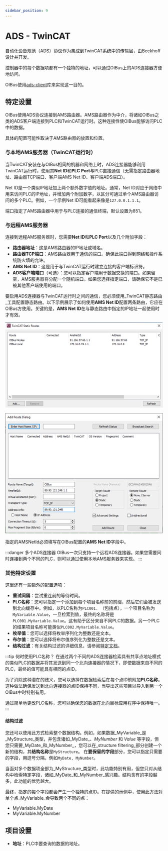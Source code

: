 ```yaml
---
sidebar_position: 9
---
```


# ADS - TwinCAT
自动化设备规范（ADS）协议作为集成到TwinCAT系统中的传输层，由Beckhoff设计并开发。

控制器中的每个数据项都有一个独特的地址，可以通过OIBus上的ADS连接器方便地访问。

OIBus使用[ads-client](https://github.com/jisotalo/ads-client)库来实现这一目的。

## 特定设置
OIBus使用ADS协议连接到AMS路由器。AMS路由器作为中介，将诸如OIBus之类的ADS客户端连接到PLC和TwinCAT运行时。这种连接性使OIBus能够访问PLC中的数据。

具体的配置可能性取决于AMS路由器的放置和位置。

### 与本地AMS服务器（TwinCAT运行时）
当TwinCAT安装在与OIBus相同的机器和网络上时，ADS连接器能够利用TwinCAT运行时，使用其**Net ID**和**PLC Port**与PLC直接通信（无需指定路由器地址、路由器TCP端口、客户端AMS Net ID、客户端ADS端口）。

Net ID是一个类似IP地址加上两个额外数字值的地址。通常，Net ID对应于网络中用来访问PLC的IP地址，并增加两个附加数字，以区分可通过单个AMS路由器访问的多个PLC。例如，一个示例Net ID可能看起来像是`127.0.0.1.1.1`。

端口指定了AMS路由器中用于与PLC连接的通信终端，默认设置为851。

### 与远程AMS服务器
连接到远程AMS服务器时，您需要**Net ID**和**PLC Port**以及几个附加字段：
- **路由器地址**：这是AMS路由器的IP地址或域名。
- **路由器TCP端口**：AMS路由器用于通信的端口。确保此端口得到网络和操作系统防火墙的允许。
- **AMS Net ID**：这是用于与TwinCAT运行时建立连接的客户端标识符。
- **ADS客户端端口**（可选）：您可以指定客户端用于数据交换的端口。如果留空，AMS服务器将分配一个随机端口。如果您选择指定端口，请确保它不是已被其他客户端使用的端口。

要启用ADS连接器与TwinCAT运行时之间的通信，您必须使用_TwinCAT静态路由_工具配置静态路由。以下示例展示了如何使用**AMS Net ID**配置两条路由，它应在OIBus方使用。关键的是，**AMS Net ID**在与静态路由中指定的IP地址一起使用时才有效。

![TwinCAT Static Routes tool](../../../static/img/guide/south/ads/installation-ads-distant.png)

![Add a TwinCAT Static Route](../../../static/img/guide/south/ads/routes.png)

指定的AMSNetId必须填写在OIBus配置的**AMS Net ID**字段中。

:::danger 多个ADS连接器
OIBus一次只支持一个远程ADS连接器。如果您需要同时连接到两个不同的PLC，则可以通过使用本地AMS服务器来实现。
:::

### 其他特定设置
这里还有一些额外的配置选项：
- **重试间隔**：尝试重连前的等待时间。
- **PLC名称**：您可以指定一个添加到每个项目名称前的前缀，然后它们会被发送到北向缓存中。例如，以PLC名称为`PLC001. `（包括点），一个项目名称为`MyVariable.Value`，一旦检索到值，最终的名称将是`PLC001.MyVariable.Value`。这有助于区分来自不同PLC的数据。另一个PLC的结果项目名称可能类似`PLC002.MyVariable.Value`。
- **枚举值**：您可以选择将枚举序列化为整数还是文本。
- **布尔值**：您可以选择将布尔值序列化为整数还是文本。
- **结构过滤**：有关结构过滤的详细信息，请参阅[特定文档](#data-structures)。

:::tip 何时使用PLC名称？
在通过两个不同的ADS连接器检索具有共享点地址模式的类似PLC的数据并将其发送到同一个北向连接器的情况下，即使数据来自不同的PLC，最终的值可能具有相同的点ID。

为了消除这种潜在的歧义，您可以选择在数据检索后在每个点ID前附加**PLC名称**。这种做法确保发送到北向连接器的点ID保持不同，当导出这些项目以导入到另一个OIBus中时特别有用。

通过简单地更改PLC名称，您可以确保您的数据在北向目标应用程序中保持唯一。
:::

#### 结构过滤
您还可以使用此方式检索整个数据结构。例如，如果数据_MyVariable_是_MyStructure_类型，并包含诸如_MyDate_、_MyNumber_ 和 _Value_ 等字段，但您只需要_MyDate_和_MyNumber_，您可以在_structure filtering_部分创建一个新的结构，其**结构名称**是`MyStructure`。
在**要保留的字段**部分，您可以指定只需要的字段，用逗号分隔，例如`MyDate, MyNumber`。

当面对多个数据项全部为_MyStructure_类型时，此功能特别有用，但您只对从结构中检索特定字段，诸如_MyDate_和_MyNumber_感兴趣。结构含有的字段越多，此功能的优势越大。

最终，指定的每个字段都会产生一个独特的点ID。在提供的示例中，使用此方法对单个点_MyVariable_会导致两个不同的点：
- MyVariable.MyDate
- MyVariable.MyNumber

## 项目设置
- **地址**：PLC中要查询的数据的地址。